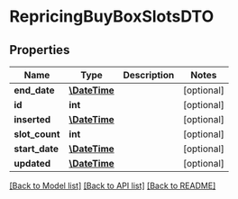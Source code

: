 # RepricingBuyBoxSlotsDTO

## Properties
Name | Type | Description | Notes
------------ | ------------- | ------------- | -------------
**end_date** | [**\DateTime**](\DateTime.md) |  | [optional] 
**id** | **int** |  | [optional] 
**inserted** | [**\DateTime**](\DateTime.md) |  | [optional] 
**slot_count** | **int** |  | [optional] 
**start_date** | [**\DateTime**](\DateTime.md) |  | [optional] 
**updated** | [**\DateTime**](\DateTime.md) |  | [optional] 

[[Back to Model list]](../README.md#documentation-for-models) [[Back to API list]](../README.md#documentation-for-api-endpoints) [[Back to README]](../README.md)


